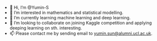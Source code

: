 - 👋 Hi, I’m @Yumin-S
- 👀 I’m interested in mathematics and statistical modelling.
- 🌱 I’m currently learning machine learning and deep learning.
- 💞️ I’m looking to collaborate on joining Kaggle competition and applying deeping learning on sth. interesting.
- 📫 Please contact me by sending email to yumin.sun@alumni.ucl.ac.uk.

<!---
Swingingboy/Swingingboy is a ✨ special ✨ repository because its `README.md` (this file) appears on your GitHub profile.
You can click the Preview link to take a look at your changes.
--->
